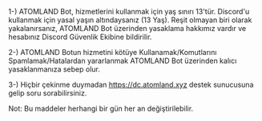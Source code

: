 1-) ATOMLAND Bot, hizmetlerini kullanmak için yaş sınırı 13'tür. Discord'u kullanmak için yasal yaşın altındaysanız (13 Yaş). Reşit olmayan biri olarak yakalanırsanız, ATOMLAND Bot üzerinden yasaklama hakkımız vardır ve hesabınız Discord Güvenlik Ekibine bildirilir.

2-) ATOMLAND Botun hizmetini kötüye Kullanamak/Komutlarını Spamlamak/Hatalardan yararlanmak ATOMLAND Bot üzerinden kalıcı yasaklanmanıza sebep olur.

3-) Hiçbir çekinme duymadan https://dc.atomland.xyz destek sunucusuna gelip soru sorabilirsiniz.

Not: Bu maddeler herhangi bir gün her an değiştirilebilir.

